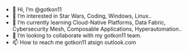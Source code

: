 - 👋 Hi, I’m @gotkon11
- 👀 I’m interested in Star Wars, Coding, Windows, Linux..
- 🌱 I’m currently learning Cloud-Native Platforms, Data Fabric,  Cybersecurity Mesh, Composable Applications, Hyperautomation..
- 💞️ I’m looking to collaborate with my gotkon11 team.
- 📫 How to reach me gotkon11 atsign outlook.com

<!---
gotkon11/gotkon11 is a ✨ special ✨ repository because its `README.md` (this file) appears on your GitHub profile.
You can click the Preview link to take a look at your changes.
--->
